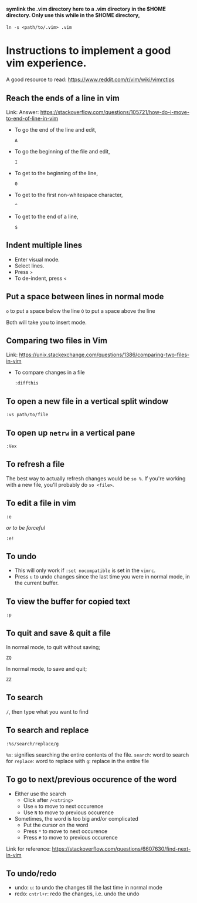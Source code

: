 #### symlink the .vim directory here to a .vim directory in the $HOME directory. Only use this while in the $HOME directory,

`ln -s <path/to/.vim> .vim`


# Instructions to implement a good vim experience.

A good resource to read: https://www.reddit.com/r/vim/wiki/vimrctips

## Reach the ends of a line in vim

Link: Answer: https://stackoverflow.com/questions/105721/how-do-i-move-to-end-of-line-in-vim

- To go the end of the line and edit,
    ```
    A
    ```
- To go the beginning of the file and edit,
    ```
    I
    ```
- To get to the beginning of the line,
    ```
    0
    ```
- To get to the first non-whitespace character,
    ```
    ^
    ```
- To get to the end of a line,
    ```
    $
    ```
## Indent multiple lines

- Enter visual mode.
- Select lines.
- Press `>`
- To de-indent, press `<`

## Put a space between lines in normal mode

`o` to put a space below the line
`O` to put a space above the line

Both will take you to insert mode.

## Comparing two files in Vim

Link: https://unix.stackexchange.com/questions/1386/comparing-two-files-in-vim

- To compare changes in a file 
    ```
    :diffthis
    ```
## To open a new file in a vertical split window

```
:vs path/to/file
```

## To open up `netrw` in a vertical pane

`:Vex`

## To refresh a file

The best way to actually refresh changes would be `so %`. If you're working with a new file, you'll probably do `so <file>`.

## To edit a file in vim

```
:e
```
*or to be forceful*

```
:e!
```

## To undo
- This will only work if `:set nocompatible` is set in the `vimrc`.
- Press `u` to undo changes since the last time you were in normal mode, in the current buffer. 

## To view the buffer for copied text
```
:p
```
## To quit and save & quit a file

In normal mode, to quit without saving;
```
ZQ
```

In normal mode, to save and quit;
```
ZZ
```
## To search

`/`, then type what you want to find

## To search and replace

```
:%s/search/replace/g
```
`%s`: signifies searching the entire contents of the file.
`search`: word to search for
`replace`: word to replace with
`g`: replace in the entire file

## To go to next/previous occurence of the word

- Either use the search
    - Click <CR> after `/<string>`
    - Use `n` to move to next occurence
    - Use `N` to move to previous occurence
- Sometimes, the word is too big and/or complicated
    - Put the cursor on the word
    - Press `*` to move to next occurence
    - Press `#` to move to previous occurence

Link for reference: https://stackoverflow.com/questions/6607630/find-next-in-vim

## To undo/redo

- undo:
`u`: to undo the changes till the last time in normal mode
- redo:
`cntrl+r`: redo the changes, i.e. undo the undo
